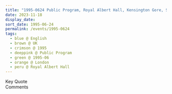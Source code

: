 ```yaml
---
title: "1995-0624 Public Program, Royal Albert Hall, Kensington Gore, South Kensington, London SW7 2AP, UK"
date: 2023-11-18
display_date: 
sort_date: 1995-06-24
permalink: /events/1995-0624
tags:
  - blue @ English
  - brown @ UK
  - crimson @ 1995
  - deeppink @ Public Program
  - green @ 1995-06
  - orange @ London
  - peru @ Royal Albert Hall
---
```


<wave-list>
  <list-title color="green" width="75">Key Quote</list-title>
  <list-item color="BlanchedAlmond"  width="200"></list-item>
  <list-item color="Lavender"></list-item>
  <list-item color="BlanchedAlmond"></list-item>
</wave-list>

<br>

<wave-list>
  <list-title color="green" width="75">Comments</list-title>
  <list-item color="BlanchedAlmond"  width="200"></list-item>
  <list-item color="Lavender"></list-item>
  <list-item color="BlanchedAlmond"></list-item>
</wave-list>